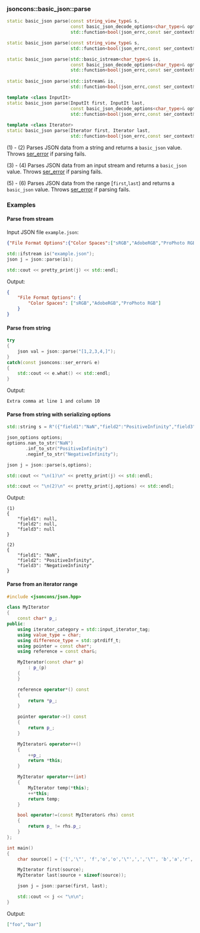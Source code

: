 ### jsoncons::basic_json::parse

```c++
static basic_json parse(const string_view_type& s, 
                        const basic_json_decode_options<char_type>& options = basic_json_decode_options<CharT>(), 
                        std::function<bool(json_errc,const ser_context&)> err_handler = default_json_parsing()); // (1)

static basic_json parse(const string_view_type& s, 
                        std::function<bool(json_errc,const ser_context&)> err_handler); // (2)

static basic_json parse(std::basic_istream<char_type>& is, 
                        const basic_json_decode_options<char_type>& options = basic_json_decode_options<CharT>(), 
                        std::function<bool(json_errc,const ser_context&)> err_handler = default_json_parsing()); // (3)
              
static basic_json parse(std::istream& is, 
                        std::function<bool(json_errc,const ser_context&)> err_handler); // (4)

template <class InputIt>
static basic_json parse(InputIt first, InputIt last, 
                        const basic_json_decode_options<char_type>& options = basic_json_decode_options<CharT>(), 
                        std::function<bool(json_errc,const ser_context&)> err_handler = default_json_parsing()); // (5) (since v0.153.0)
              
template <class Iterator>
static basic_json parse(Iterator first, Iterator last, 
                        std::function<bool(json_errc,const ser_context&)> err_handler); // (6)
```
(1) - (2) Parses JSON data from a string and returns a `basic_json` value. 
Throws [ser_error](ser_error.md) if parsing fails.

(3) - (4) Parses JSON data from an input stream and returns a `basic_json` value. 
Throws [ser_error](ser_error.md) if parsing fails.

(5) - (6) Parses JSON data from the range [`first`,`last`) and returns a `basic_json` value. 
Throws [ser_error](ser_error.md) if parsing fails.

### Examples

#### Parse from stream

Input JSON file `example.json`:

```json
{"File Format Options":{"Color Spaces":["sRGB","AdobeRGB","ProPhoto RGB"]}}
```

```c++
std::ifstream is("example.json");
json j = json::parse(is);

std::cout << pretty_print(j) << std::endl;
```

Output:

```json
{
    "File Format Options": {
        "Color Spaces": ["sRGB","AdobeRGB","ProPhoto RGB"]
    }
}
```

#### Parse from string

```c++
try 
{
    json val = json::parse("[1,2,3,4,]");
} 
catch(const jsoncons::ser_error& e) 
{
    std::cout << e.what() << std::endl;
}
```
Output:
```
Extra comma at line 1 and column 10
```

#### Parse from string with serializing options

```c++
std::string s = R"({"field1":"NaN","field2":"PositiveInfinity","field3":"NegativeInfinity"})";

json_options options;
options.nan_to_str("NaN")
       .inf_to_str("PositiveInfinity")
       .neginf_to_str("NegativeInfinity");

json j = json::parse(s,options);

std::cout << "\n(1)\n" << pretty_print(j) << std::endl;

std::cout << "\n(2)\n" << pretty_print(j,options) << std::endl;
```
Output:
```
(1)
{
    "field1": null,
    "field2": null,
    "field3": null
}

(2)
{
    "field1": "NaN",
    "field2": "PositiveInfinity",
    "field3": "NegativeInfinity"
}
```

#### Parse from an iterator range

```c++
#include <jsoncons/json.hpp>

class MyIterator
{
    const char* p_;
public:
    using iterator_category = std::input_iterator_tag;
    using value_type = char;
    using difference_type = std::ptrdiff_t;
    using pointer = const char*; 
    using reference = const char&;

    MyIterator(const char* p)
        : p_(p)
    {
    }

    reference operator*() const
    {
        return *p_;
    }

    pointer operator->() const 
    {
        return p_;
    }

    MyIterator& operator++()
    {
        ++p_;
        return *this;
    }

    MyIterator operator++(int) 
    {
        MyIterator temp(*this);
        ++*this;
        return temp;
    }

    bool operator!=(const MyIterator& rhs) const
    {
        return p_ != rhs.p_;
    }
};

int main()
{
    char source[] = {'[','\"', 'f','o','o','\"',',','\"', 'b','a','r','\"',']'};

    MyIterator first(source);
    MyIterator last(source + sizeof(source));

    json j = json::parse(first, last);

    std::cout << j << "\n\n";
}
```

Output:
```json
["foo","bar"]
```



